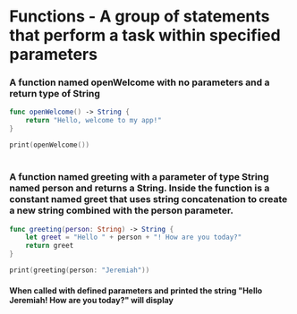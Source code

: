 # Functions - A group of statements that perform a task within specified parameters
### A function named openWelcome with no parameters and a return type of String
```Swift
func openWelcome() -> String {
    return "Hello, welcome to my app!"
}

print(openWelcome())
```
#
### A function named greeting with a parameter of type String named person and returns a String. Inside the function is a constant named greet that uses string concatenation to create a new string combined with the person parameter.
```Swift
func greeting(person: String) -> String {
    let greet = "Hello " + person + "! How are you today?"
    return greet
}

print(greeting(person: "Jeremiah"))
```
#### When called with defined parameters and printed the string "Hello Jeremiah! How are you today?" will display
